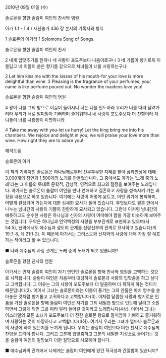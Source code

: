 2010년 09월 01일 (수)

솔로몬을 향한  술람미 여인의 찬사와 염원



아가 1:1 - 1:4 / 새찬송가 436 장
본서의 기록자와 형식 

1 솔로몬의 아가라
1 Solomons Song of Songs. 

솔로몬을 향한 술람미 여인의 찬사

2 내게 입맞추기를 원하니 네 사랑이 포도주보다 나음이로구나 3 네 기름이 향기로워 아름답고 네 이름이 쏟은 향기름 같으므로 처녀들이 너를 사랑하는구나

2 Let him kiss me with the kisses of his mouth-for your love is more delightful than wine. 3 Pleasing is the fragrance of your perfumes; your name is like perfume poured out. No wonder the maidens love you! 

솔로몬을 향한 술람미 여인의 염원

4 왕이 나를 그의 방으로 이끌어 들이시니 너는 나를 인도하라 우리가 너를 따라 달려가리라 우리가 너로 말미암아 기뻐하며 즐거워하니 네 사랑이 포도주보다 더 진함이라 처녀들이 너를 사랑함이 마땅하니라

4 Take me away with you-let us hurry! Let the king bring me into his chambers. We rejoice and delight in you; we will praise your love more than wine. How right they are to adore you!

해석도움



솔로몬의 아가 

이 책의 기록자인 솔로몬은 하나님께로부터 전무후무한 지혜를 받아 삼라만상에 대해 3,000개의 잠언과 1,500개의 노래를 만들었습니다. 그 중에서도 아가는 ‘노래 중의 노래’라는 그 이름의 뜻대로 문학적, 감성적, 영적으로 최고의 절정을 보여주는 노래입니다. 아가서는 솔로몬이 술람미 여인을 만나 연애하고 결혼하고 사랑을 성숙시켜 가는 과정을 내용으로 하고 있습니다. 여기에는 사랑이 어떻게 움트고, 어떤 위기에 봉착하며, 어떻게 완성되어 가는지에 대한 섬세한 묘사가 들어 있습니다. 무엇보다도 결혼 안에서 나누는 남녀간의 사랑의 기쁨이 찬란하게 묘사되고 있습니다. 그런데 이처럼 남녀간의 애틋하고도 순수한 사랑은 하나님과 신자의 사랑이 어떠해야 함을 가장 비슷하게 보여주는 것입니다. 구약은 하나님과 언약백성의 사랑을 부부관계로 표현하고 있으며(사 54:5), 신약에서도 예수님과 성도의 관계를 신랑신부의 관계로 묘사하고 있습니다(계19:7-8, 계 21:1-2). 이 때문에 아가서는 그리스도와 신자와의 사랑에 대해 가장 잘 예표하는 책이라고 할 수 있습니다. 

■ 나와 예수님의 사랑 관계는 노래 중의 노래가 되고 있습니까?

솔로몬을 향한 찬사와 염원  

아가서는 먼저 술람미 여인이 자기 연인인 솔로몬을 향해 찬사와 염원을 고백하는 것으로 시작됩니다. 술람미 여인은 처음부터 대담하게 솔로몬과 사랑의 입맞춤을 하고 싶다고 고백합니다. 그 이유는 그의 사랑이 포도주보다 더 달콤하며 더 취하게 하는 것이기 때문입니다(2). 이어서 그녀는 솔로몬이라는 이름이 풍기는 그의 인품은 마치 향수를 쏟아놓은 것처럼 향기롭고 고귀하다고 고백합니다(3). 이처럼 달콤한 사랑과 향기로운 인품을 가진 솔로몬을 향해 술람미 여인은 자기를 그의 내밀한 방으로 인도해 달라고 소원하면서 그렇게 되면 그를 따라 달려 들어갈 것이라고 노래합니다(4상). 이어서 그녀는 이스라엘의 모든 소녀가 포도주보다 더 진한 솔로몬 왕으로 말미암아 기뻐하고 즐거워하며 사랑하는 것이 마땅하다고 고백합니다(4하). 여기서 우리는 그녀가 얼마나 솔로몬과의 사랑에 빠져 있는지를 느끼게 됩니다. 우리는 술람미 여인보다 더한 찬사로 예수님께 찬양을 드려야 합니다. 그리고 그분께 입맞춤하고 그분의 내밀한 지성소로 들어가는 것을 술람미 여인의 갈망보다 더한 갈망으로 사모해야 합니다. 

■ 예수님과의 관계에서 나에게는 술람미 여인에게 있던 적극성과 간절함이 있습니까?